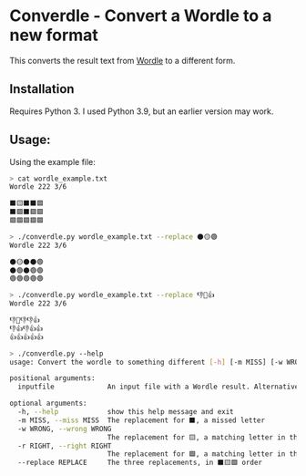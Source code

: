 # Converdle - Convert a Wordle to a new format

This converts the result text from
[Wordle](https://www.powerlanguage.co.uk/wordle/)
to a different form.

## Installation
Requires Python 3. I used Python 3.9, but an earlier version may work.

## Usage:

Using the example file:

```sh
> cat wordle_example.txt 
Wordle 222 3/6

⬛🟨⬛⬛🟩
⬛🟩⬛🟩🟩
🟩🟩🟩🟩🟩

> ./converdle.py wordle_example.txt --replace ⚫️🟡🟢
Wordle 222 3/6

⚫🟡⚫⚫🟢
⚫🟢⚫🟢🟢
🟢🟢🟢🟢🟢

> ./converdle.py wordle_example.txt --replace 👎👋👍
Wordle 222 3/6

👎👋👎👎👍
👎👍👎👍👍
👍👍👍👍👍

> ./converdle.py --help
usage: Convert the wordle to something different [-h] [-m MISS] [-w WRONG] [-r RIGHT] [--replace REPLACE] [inputfile]

positional arguments:
  inputfile             An input file with a Wordle result. Alternatively, pipe the text to the program.

optional arguments:
  -h, --help            show this help message and exit
  -m MISS, --miss MISS  The replacement for ⬛, a missed letter
  -w WRONG, --wrong WRONG
                        The replacement for 🟨, a matching letter in the wrong place
  -r RIGHT, --right RIGHT
                        The replacement for 🟩, a matching letter in the right place
  --replace REPLACE     The three replacements, in ⬛🟨🟩 order
```


